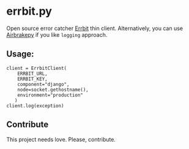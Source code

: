 errbit.py
=========

Open source error catcher [Errbit](https://github.com/errbit/errbit) thin client. 
Alternatively, you can use [Airbrakepy](https://github.com/pulseenergy/airbrakepy) if you like `logging` approach.

Usage:
------

    client = ErrbitClient(
        ERRBIT_URL,
        ERRBIT_KEY,
        component="django",
        node=socket.gethostname(),
        environment="production"
       )
    client.log(exception)

Contribute
----------

This project needs love. Please, contribute.